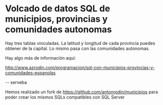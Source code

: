 Volcado de datos SQL de municipios, provincias y comunidades autonomas
======================================================================

Hay tres tablas vinculadas. La latitud y longitud de cada provincia puedes obtener de
la capital. Lo mismo pasa con las comunidades autonomas.

Hay algo más de información aquí:

http://www.azrodin.com/programacion/sql-con-municipios-provincias-y-comunidades-espanolas


-- serveba

Hemos realizado un fork de https://github.com/antonrodin/municipios para poder crear los mismos SQLs compatibles con SQL Server
